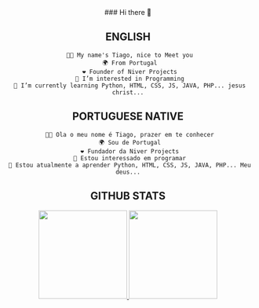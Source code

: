 
<div align="center">
  ### Hi there 👋

  ## ENGLISH
  
     🧑🏽 My name's Tiago, nice to Meet you
     🌍 From Portugal
     ❤️ Founder of Niver Projects
     👀 I’m interested in Programming
     🌱 I’m currently learning Python, HTML, CSS, JS, JAVA, PHP... jesus christ...
  
  ## PORTUGUESE NATIVE
  
     🧑🏽 Ola o meu nome é Tiago, prazer em te conhecer
     🌍 Sou de Portugal
     ❤️ Fundador da Niver Projects
     👀 Estou interessado em programar
     🌱 Estou atualmente a aprender Python, HTML, CSS, JS, JAVA, PHP... Meu deus...
  
  ## GITHUB STATS
  
  <div align="center">
    <a href="https://github.com/SorenKazam">
    <img height="180em" src="https://github-readme-stats.vercel.app/api?username=sorenkazam&show_icons=true&theme=dark&include_all_commits=true&count_private=true"/>
    <img height="180em" src="https://github-readme-stats.vercel.app/api/top-langs/?username=sorenkazam&layout=compact&langs_count=7&theme=dark"/>
  </div>
  
  </div>
